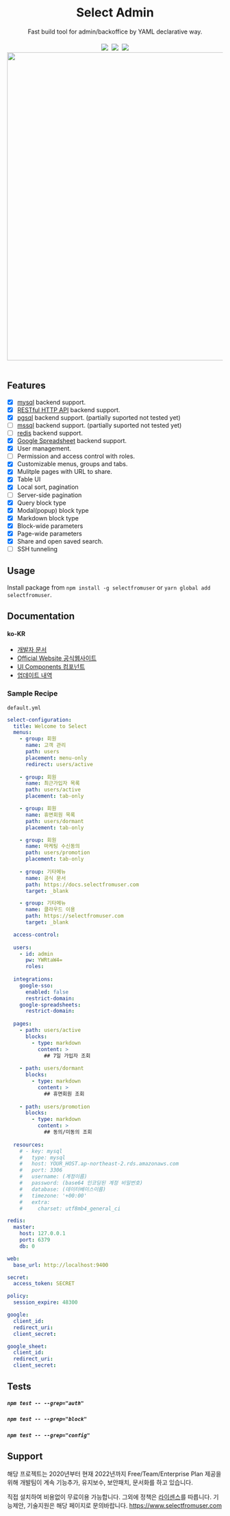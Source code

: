 <div align="center">
<h1>Select Admin</h1>
<p style="margin-bottom: 1rem">Fast build tool for admin/backoffice by YAML declarative way.</p>

<div style="display: flex; justify-content: center">
  <a href="https://www.npmjs.com/package/selectfromuser" target="_blank" style="margin: 0.25rem"><img src="https://img.shields.io/npm/v/selectfromuser" /></a>
  <a href="https://www.npmjs.com/package/selectfromuser" target="_blank" style="margin: 0.25rem"><img src="https://img.shields.io/npm/dm/selectfromuser" /></a>
  <a href="https://github.com/eces/select" target="_blank" style="margin: 0.25rem"><img src="https://img.shields.io/github/last-commit/eces/select" /></a>
</div>
<img src="https://blog.selectfromuser.com/content/images/2022/03/Screen-Shot-2022-03-11-at-6.09.23-PM.png" alt="" loading="lazy" width="720" srcset="https://blog.selectfromuser.com/content/images/size/w600/2022/03/Screen-Shot-2022-03-11-at-6.09.23-PM.png 600w, https://blog.selectfromuser.com/content/images/size/w1000/2022/03/Screen-Shot-2022-03-11-at-6.09.23-PM.png 1000w, https://blog.selectfromuser.com/content/images/2022/03/Screen-Shot-2022-03-11-at-6.09.23-PM.png 1394w" sizes="(min-width: 720px) 720px">
</div>

<br />

## Features

- [x] [mysql](#) backend support.
- [x] [RESTful HTTP API](#) backend support.
- [x] [pgsql](#) backend support. (partially suported not tested yet)
- [ ] [mssql](#) backend support. (partially suported not tested yet)
- [ ] [redis](#) backend support.
- [x] [Google Spreadsheet](#) backend support.
- [x] User management.
- [ ] Permission and access control with roles.
- [x] Customizable menus, groups and tabs.
- [x] Mulitple pages with URL to share.
- [x] Table UI
- [x] Local sort, pagination
- [ ] Server-side pagination
- [x] Query block type
- [x] Modal(popup) block type
- [x] Markdown block type
- [x] Block-wide parameters
- [x] Page-wide parameters
- [x] Share and open saved search.
- [ ] SSH tunneling

## Usage

Install package from `npm install -g selectfromuser` or `yarn global add selectfromuser`.



## Documentation

#### ko-KR

- [개발자 문서](https://docs.selectfromuser.com/guide/)
- [Official Website 공식웹사이트](https://www.selectfromuser.com/)
- [UI Components 컴포넌트](https://app.selectfromuser.com/components)
- [업데이트 내역](https://www.selectfromuser.com/changelog)

### Sample Recipe

`default.yml`

```yml
select-configuration:
  title: Welcome to Select
  menus:
    - group: 회원
      name: 고객 관리
      path: users
      placement: menu-only
      redirect: users/active
    
    - group: 회원
      name: 최근가입자 목록
      path: users/active
      placement: tab-only

    - group: 회원
      name: 휴면회원 목록
      path: users/dormant
      placement: tab-only

    - group: 회원
      name: 마케팅 수신동의
      path: users/promotion
      placement: tab-only
    
    - group: 기타메뉴
      name: 공식 문서 
      path: https://docs.selectfromuser.com
      target: _blank

    - group: 기타메뉴
      name: 클라우드 이용
      path: https://selectfromuser.com
      target: _blank

  access-control:
    
  users:
    - id: admin
      pw: YWRtaW4=
      roles:
  
  integrations:
    google-sso:
      enabled: false
      restrict-domain: 
    google-spreadsheets:
      restrict-domain: 
  
  pages:
    - path: users/active
      blocks: 
        - type: markdown
          content: >
            ## 7일 가입자 조회
        
    - path: users/dormant
      blocks:
        - type: markdown
          content: >
            ## 휴면회원 조회
        
    - path: users/promotion
      blocks:
        - type: markdown
          content: >
            ## 동의/미동의 조회
        
  resources:
    # - key: mysql
    #   type: mysql
    #   host: YOUR_HOST.ap-northeast-2.rds.amazonaws.com
    #   port: 3306
    #   username: (계정이름)
    #   password: (base64 인코딩된 계정 비밀번호)
    #   database: (데이터베이스이름)
    #   timezone: '+00:00'
    #   extra:
    #     charset: utf8mb4_general_ci

redis:
  master:
    host: 127.0.0.1
    port: 6379
    db: 0

web: 
  base_url: http://localhost:9400

secret:
  access_token: SECRET

policy:
  session_expire: 48300

google:
  client_id: 
  redirect_uri: 
  client_secret: 

google_sheet:
  client_id: 
  redirect_uri: 
  client_secret: 
```


## Tests

##### `npm test -- --grep="auth"`

##### `npm test -- --grep="block"`

##### `npm test -- --grep="config"`

## Support

해당 프로젝트는 2020년부터 현재 2022년까지 Free/Team/Enterprise Plan 제공을 위해 개발팀이 계속 기능추가, 유지보수, 보안패치, 문서화를 하고 있습니다.

직접 설치하여 비용없이 무료이용 가능합니다. 그외에 정책은 [라이센스](https://github.com/eces/select/blob/main/LICENSE)를 따릅니다. 기능제안, 기술지원은 해당 페이지로 문의바랍니다. https://www.selectfromuser.com